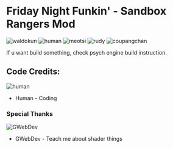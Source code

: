 # Friday Night Funkin' - Sandbox Rangers Mod
![waldokun](https://user-images.githubusercontent.com/45139720/142341343-a7ac051b-83e6-4a46-a7c2-30dbb458537a.png) ![human](https://user-images.githubusercontent.com/45139720/142341362-c9456624-89be-4958-ad75-9be6b211db3b.png) ![meotsi](https://user-images.githubusercontent.com/45139720/142341373-44a2f899-ed5c-440e-b251-436a4663692d.png) ![rudy](https://user-images.githubusercontent.com/45139720/142341375-83db5ef9-56a6-45c2-a8cd-63f3526ca279.png) ![coupangchan](https://user-images.githubusercontent.com/45139720/142341393-4e7868f3-1ec6-4639-a499-02a25b9ad450.png)

If u want build something, check psych engine build instruction.

## Code Credits:
![human](https://user-images.githubusercontent.com/45139720/142341362-c9456624-89be-4958-ad75-9be6b211db3b.png)

* Human - Coding

### Special Thanks
![GWebDev](https://user-images.githubusercontent.com/45139720/142341926-bdb527d8-9006-4ca5-bd1e-ec8bfe43e7ec.png)

* GWebDev - Teach me about shader things
